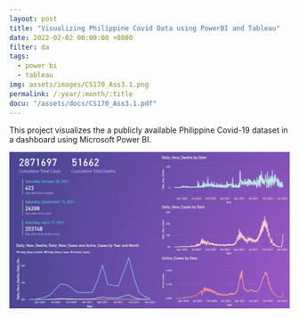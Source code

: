 ```yaml
---
layout: post
title: "Visualizing Philippine Covid Data using PowerBI and Tableau"
date: 2022-02-02 00:00:00 +0800
filter: da
tags:
  - power bi
  - tableau
img: assets/images/CS170_Ass3.1.png
permalink: /:year/:month/:title
docu: "/assets/docs/CS170_Ass3.1.pdf"
---
```

This project visualizes the a publicly available Philippine Covid-19 dataset in a dashboard using Microsoft Power BI.

![cs17031](/assets/images/CS170_Ass3.1.png)